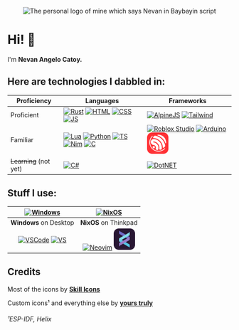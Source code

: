 <p align="center">
  <picture>
    <source media="(prefers-color-scheme: dark)" srcset="logo/logo-dark.svg">
    <source media="(prefers-color-scheme: light)" srcset="logo/logo-light.svg">
    <img width="200" alt="The personal logo of mine which says Nevan in Baybayin script">
  </picture>
</p>

# Hi! 👋
I'm **Nevan Angelo Catoy.**

## Here are technologies I dabbled in:

<!-- The table code looks terrible on the eyes, I know -->

| Proficiency | Languages | Frameworks |
| --- | --- | --- |
| Proficient | [![Rust](https://skillicons.dev/icons?i=rust)](https://www.rust-lang.org) [![HTML](https://skillicons.dev/icons?i=html)](https://web.dev/html) [![CSS](https://skillicons.dev/icons?i=css)](https://web.dev/css) [![JS](https://skillicons.dev/icons?i=js)](https://web.dev/javascript) | [![AlpineJS](https://skillicons.dev/icons?i=alpinejs)](https://alpinejs.dev) [![Tailwind](https://skillicons.dev/icons?i=tailwind)](https://tailwindcss.com) |
| Familiar | [![Lua](https://skillicons.dev/icons?i=lua)](https://www.lua.org) [![Python](https://skillicons.dev/icons?i=python)](https://www.python.org) [![TS](https://skillicons.dev/icons?i=ts)](https://www.typescriptlang.org) [![Nim](https://skillicons.dev/icons?i=nim)](https://nim-lang.org) [![C](https://skillicons.dev/icons?i=c)](https://www.c-language.org/) | [![Roblox Studio](https://skillicons.dev/icons?i=robloxstudio)](https://create.roblox.com) [![Arduino](https://skillicons.dev/icons?i=arduino)](https://www.arduino.cc) <a href="https://idf.espressif.com"><img alt="ESP-IDF" src="custom-icons/ESP-IDF.svg" width="48"></a> |
| ~~Learning~~ (not yet) | [![C#](https://skillicons.dev/icons?i=cs)](https://learn.microsoft.com/en-us/dotnet/csharp)| [![DotNET](https://skillicons.dev/icons?i=dotnet)](https://dotnet.microsoft.com/en-us) |

## Stuff I use:

| [![Windows](https://skillicons.dev/icons?i=windows)](https://www.microsoft.com/en-us/windows) | [![NixOS](https://skillicons.dev/icons?i=nix)](https://nixos.org) |
| :---: | :---: |
| **Windows** on Desktop | **NixOS** on Thinkpad |
| [![VSCode](https://skillicons.dev/icons?i=vscode)](https://code.visualstudio.com) [![VS](https://skillicons.dev/icons?i=visualstudio)](https://visualstudio.microsoft.com/) | [![Neovim](https://skillicons.dev/icons?i=neovim)](https://neovim.io) <a href="https://helix-editor.com"><img alt="Helix" src="custom-icons/Helix.svg" width="48"></a> |
## Credits

Most of the icons by [**Skill Icons**](https://skillicons.dev)

Custom icons¹ and everything else by [**yours truly**](https://github.com/ncvyn)

###### ¹ESP-IDF, Helix
